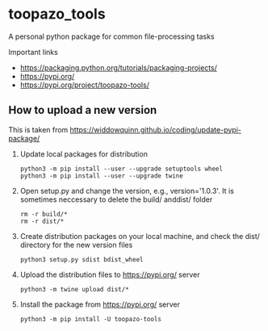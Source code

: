 # toopazo_tools
A personal python package for common file-processing tasks

Important links
- https://packaging.python.org/tutorials/packaging-projects/
- https://pypi.org/
- https://pypi.org/project/toopazo-tools/

## How to upload a new version
This is taken from https://widdowquinn.github.io/coding/update-pypi-package/

1. Update local packages for distribution
    ```
    python3 -m pip install --user --upgrade setuptools wheel
    python3 -m pip install --user --upgrade twine 
    ```
2. Open setup.py and change the version, e.g., version='1.0.3'.
It is sometimes neccessary to delete the build/ anddist/ folder
    ```
    rm -r build/*
    rm -r dist/*
    ```
3. Create distribution packages on your local machine, and check
the dist/ directory for the new version files
    ```
    python3 setup.py sdist bdist_wheel
    ```
4. Upload the distribution files to https://pypi.org/ server
    ```
    python3 -m twine upload dist/*
    ```
5. Install the package from https://pypi.org/ server
    ```
    python3 -m pip install -U toopazo-tools
    ```



